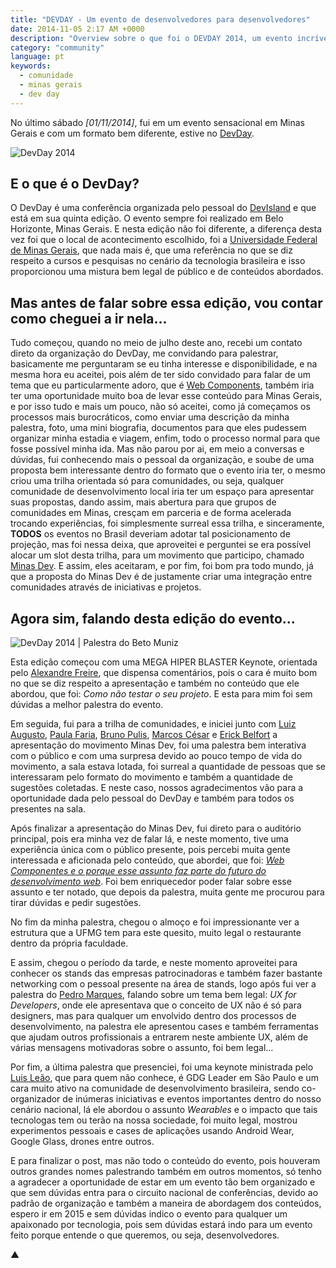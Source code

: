 ```yaml
---
title: "DEVDAY - Um evento de desenvolvedores para desenvolvedores"
date: 2014-11-05 2:17 AM +0000
description: "Overview sobre o que foi o DEVDAY 2014, um evento incrível de desenvolvedores para desenvolvedores."
category: "community"
language: pt
keywords:
  - comunidade
  - minas gerais
  - dev day
---
```


No último sábado _[01/11/2014]_, fui em um evento sensacional em Minas Gerais e com um formato bem diferente, estive no [DevDay](https://devday.devisland.com/).

![DevDay 2014](https://i.imgur.com/rXnRdVA.jpg)

## E o que é o DevDay?

O DevDay é uma conferência organizada pelo pessoal do [DevIsland](https://twitter.com/DevIsland) e que está em sua quinta edição. O evento sempre foi realizado em Belo Horizonte, Minas Gerais. E nesta edição não foi diferente, a diferença desta vez foi que o local de acontecimento escolhido, foi a [Universidade Federal de Minas Gerais](https://www.ufmg.br/), que nada mais é, que uma referência no que se diz respeito a cursos e pesquisas no cenário da tecnologia brasileira e isso proporcionou uma mistura bem legal de público e de conteúdos abordados.

## Mas antes de falar sobre essa edição, vou contar como cheguei a ir nela...

Tudo começou, quando no meio de julho deste ano, recebi um contato direto da organização do DevDay, me convidando para palestrar, basicamente me perguntaram se eu tinha interesse e disponibilidade, e na mesma hora eu aceitei, pois além de ter sido convidado para falar de um tema que eu particularmente adoro, que é [Web Components](https://www.w3.org/TR/components-intro/), também iria ter uma oportunidade muito boa de levar esse conteúdo para Minas Gerais, e por isso tudo e mais um pouco, não só aceitei, como já começamos os processos mais burocráticos, como enviar uma descrição da minha palestra, foto, uma mini biografia, documentos para que eles pudessem organizar minha estadia e viagem, enfim, todo o processo normal para que fosse possível minha ida. Mas não parou por ai, em meio a conversas e dúvidas, fui conhecendo mais o pessoal da organização, e soube de uma proposta bem interessante dentro do formato que o evento iria ter, o mesmo criou uma trilha orientada só para comunidades, ou seja, qualquer comunidade de desenvolvimento local iria ter um espaço para apresentar suas propostas, dando assim, mais abertura para que grupos de comunidades em Minas, cresçam em parceria e de forma acelerada trocando experiências, foi simplesmente surreal essa trilha, e sinceramente, **TODOS** os eventos no Brasil deveriam adotar tal posicionamento de projeção, mas foi nessa deixa, que aproveitei e perguntei se era possível alocar um slot desta trilha, para um movimento que participo, chamado [Minas Dev](https://minasdev.org/). E assim, eles aceitaram, e por fim, foi bom pra todo mundo, já que a proposta do Minas Dev é de justamente criar uma integração entre comunidades através de iniciativas e projetos.

## Agora sim, falando desta edição do evento...

![DevDay 2014 | Palestra do Beto Muniz](https://i.imgur.com/ckSKDJd.jpg)

Esta edição começou com uma MEGA HIPER BLASTER Keynote, orientada pelo [Alexandre Freire](https://twitter.com/freire_da_silva), que dispensa comentários, pois o cara é muito bom no que se diz respeito a apresentação e também no conteúdo que ele abordou, que foi: _Como não testar o seu projeto_. E esta para mim foi sem dúvidas a melhor palestra do evento.

Em seguida, fui para a trilha de comunidades, e iniciei junto com [Luiz Augusto](https://twitter.com/lurimendes), [Paula Faria](https://twitter.com/paulahfaria), [Bruno Pulis](https://twitter.com/brunopulis), [Marcos César](https://twitter.com/marcovincit) e [Erick Belfort](https://twitter.com/ErickBelfy) a apresentação do movimento Minas Dev, foi uma palestra bem interativa com o público e com uma surpresa devido ao pouco tempo de vida do movimento, a sala estava lotada, foi surreal a quantidade de pessoas que se interessaram pelo formato do movimento e também a quantidade de sugestões coletadas. E neste caso, nossos agradecimentos vão para a oportunidade dada pelo pessoal do DevDay e também para todos os presentes na sala.

Após finalizar a apresentação do Minas Dev, fui direto para o auditório principal, pois era minha vez de falar lá, e neste momento, tive uma experiência única com o público presente, pois percebi muita gente interessada e aficionada pelo conteúdo, que abordei, que foi: _[Web Componentes e o porque esse assunto faz parte do futuro do desenvolvimento web](https://speakerdeck.com/obetomuniz/web-components-a-proxima-revolucao-do-desenvolvimento-web)_. Foi bem enriquecedor poder falar sobre esse assunto e ter notado, que depois da palestra, muita gente me procurou para tirar dúvidas e pedir sugestões.

No fim da minha palestra, chegou o almoço e foi impressionante ver a estrutura que a UFMG tem para este quesito, muito legal o restaurante dentro da própria faculdade.

E assim, chegou o período da tarde, e neste momento aproveitei para conhecer os stands das empresas patrocinadoras e também fazer bastante networking com o pessoal presente na área de stands, logo após fui ver a palestra do [Pedro Marques](https://twitter.com/pedro_designer), falando sobre um tema bem legal: _UX for Developers_, onde ele apresentava que o conceito de UX não é só para designers, mas para qualquer um envolvido dentro dos processos de desenvolvimento, na palestra ele apresentou cases e também ferramentas que ajudam outros profissionais a entrarem neste ambiente UX, além de várias mensagens motivadoras sobre o assunto, foi bem legal...

Por fim, a última palestra que presenciei, foi uma keynote ministrada pelo [Luis Leão](https://twitter.com/luisleao), que para quem não conhece, é GDG Leader em São Paulo e um cara muito ativo na comunidade de desenvolvimento brasileira, sendo co-organizador de inúmeras iniciativas e eventos importantes dentro do nosso cenário nacional, lá ele abordou o assunto _Wearables_ e o impacto que tais tecnologas tem ou terão na nossa sociedade, foi muito legal, mostrou experimentos pessoais e cases de aplicações usando Android Wear, Google Glass, drones entre outros.

E para finalizar o post, mas não todo o conteúdo do evento, pois houveram outros grandes nomes palestrando também em outros momentos, só tenho a agradecer a oportunidade de estar em um evento tão bem organizado e que sem dúvidas entra para o circuito nacional de conferências, devido ao padrão de organização e também a maneira de abordagem dos conteúdos, espero ir em 2015 e sem dúvidas indico o evento para qualquer um apaixonado por tecnologia, pois sem dúvidas estará indo para um evento feito porque entende o que queremos, ou seja, desenvolvedores.

▲

